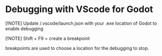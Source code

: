 # Debugging with VScode for Godot

[!NOTE]
Update /.vscode/launch.json with your .exe location of Godot to enable debugging

[!NOTE]
Shift + F9 = create a breakpoint

breakpoints are used to choose a location for the debugging to stop.
